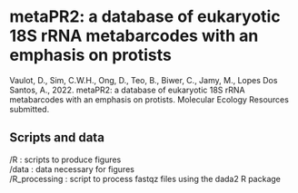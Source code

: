 # metaPR2: a database of eukaryotic 18S rRNA metabarcodes with an emphasis on protists

Vaulot, D., Sim, C.W.H., Ong, D., Teo, B., Biwer, C., Jamy, M., Lopes Dos Santos, A., 2022. metaPR2: a database of eukaryotic 18S rRNA metabarcodes with an emphasis on protists. Molecular Ecology Resources submitted.

## Scripts and data

/R : scripts to produce figures    
/data : data necessary for figures   
/R_processing : script to process fastqz files using the dada2 R package   
